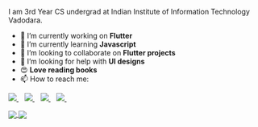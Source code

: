 
<!-- <img src="https://github.com/Monik09/Monik09/blob/master/required/My%20Post.jpg"> -->

I am 3rd Year CS undergrad at Indian Institute of Information Technology Vadodara. 

- 🔭 I’m currently working on **Flutter** 
- 🌱 I’m currently learning **Javascript**
- 👯 I’m looking to collaborate on **Flutter projects**
- 🤔 I’m looking for help with **UI designs**
- :heart_eyes: **Love reading books**
- 📫 How to reach me: 
<!-- <p align="center"> -->
<p>
  <a href="https://www.linkedin.com/in/monikinderjit-singh/">
    <img src="https://img.shields.io/badge/LinkedIn-0077B5?style=for-the-badge&logo=linkedin&logoColor=white" />
  </a>&nbsp;&nbsp;
  <a href="https://twitter.com/MonikIJS">
    <img src="https://img.shields.io/badge/Twitter-1DA1F2?style=for-the-badge&logo=twitter&logoColor=white" />
  </a>&nbsp;&nbsp;
  <a href="https://www.instagram.com/monikinderjit_singh_/">
    <img src="https://img.shields.io/badge/instagram-%23E4405F.svg?&style=for-the-badge&logo=instagram&logoColor=white" />
  </a>&nbsp;&nbsp;
  <a href="mailto:monikinderjitsingh5@gmail.com">
    <img src="https://img.shields.io/badge/Gmail-D14836?style=for-the-badge&logo=gmail&logoColor=white" />
  </a>&nbsp;&nbsp;
</p>


<!-------
![Metrics](https://metrics.lecoq.io/Monik09?template=classic&base.community=0&base.repositories=0&activity=1&stars=1&tweets=1&languages=1&tweets.limit=2&tweets.user=MonikIJS&stars.limit=4&activity.limit=5&activity.days=14&activity.filter=all&config.timezone=Asia%2FCalcutta&config.animated=true)
--------->

<a href="https://github.com/monik09">
  <img align="center" src="https://github-readme-stats.vercel.app/api?username=Monik09&theme=radical&count_private=true&hide=stars" />
</a>
<a href="https://github.com/monik09"> 
  <img align="center" src="https://github-readme-stats.vercel.app/api/top-langs/?username=Monik09&theme=radical&card_width=300&langs_count=3" />
</a>
